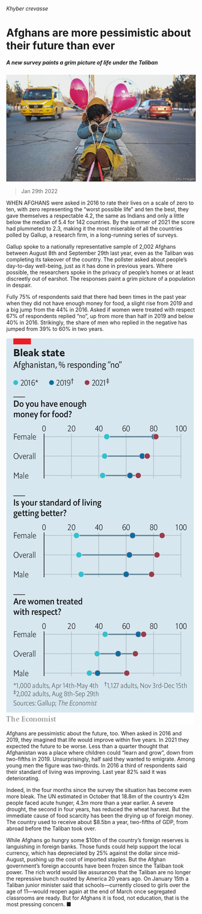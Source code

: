 ###### Khyber crevasse

# Afghans are more pessimistic about their future than ever 

##### A new survey paints a grim picture of life under the Taliban 

![image](images/20220129_ASP002_0.jpg) 

> Jan 29th 2022 

WHEN AFGHANS were asked in 2016 to rate their lives on a scale of zero to ten, with zero representing the “worst possible life” and ten the best, they gave themselves a respectable 4.2, the same as Indians and only a little below the median of 5.4 for 142 countries. By the summer of 2021 the score had plummeted to 2.3, making it the most miserable of all the countries polled by Gallup, a research firm, in a long-running series of surveys.

Gallup spoke to a nationally representative sample of 2,002 Afghans between August 8th and September 29th last year, even as the Taliban was completing its takeover of the country. The pollster asked about people’s day-to-day well-being, just as it has done in previous years. Where possible, the researchers spoke in the privacy of people’s homes or at least discreetly out of earshot. The responses paint a grim picture of a population in despair.


Fully 75% of respondents said that there had been times in the past year when they did not have enough money for food, a slight rise from 2019 and a big jump from the 44% in 2016. Asked if women were treated with respect 67% of respondents replied “no”, up from more than half in 2019 and below 40% in 2016. Strikingly, the share of men who replied in the negative has jumped from 39% to 60% in two years.

![image](images/20220129_asc111.png) 


Afghans are pessimistic about the future, too. When asked in 2016 and 2019, they imagined that life would improve within five years. In 2021 they expected the future to be worse. Less than a quarter thought that Afghanistan was a place where children could “learn and grow”, down from two-fifths in 2019. Unsurprisingly, half said they wanted to emigrate. Among young men the figure was two-thirds. In 2016 a third of respondents said their standard of living was improving. Last year 82% said it was deteriorating.

Indeed, in the four months since the survey the situation has become even more bleak. The UN estimated in October that 18.8m of the country’s 42m people faced acute hunger, 4.3m more than a year earlier. A severe drought, the second in four years, has reduced the wheat harvest. But the immediate cause of food scarcity has been the drying up of foreign money. The country used to receive about $8.5bn a year, two-fifths of GDP, from abroad before the Taliban took over.

While Afghans go hungry some $10bn of the country’s foreign reserves is languishing in foreign banks. Those funds could help support the local currency, which has depreciated by 25% against the dollar since mid-August, pushing up the cost of imported staples. But the Afghan government’s foreign accounts have been frozen since the Taliban took power. The rich world would like assurances that the Taliban are no longer the repressive bunch ousted by America 20 years ago. On January 15th a Taliban junior minister said that schools—currently closed to girls over the age of 11—would reopen again at the end of March once segregated classrooms are ready. But for Afghans it is food, not education, that is the most pressing concern. ■

